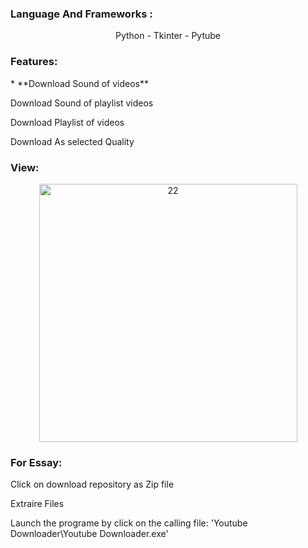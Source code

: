 <h3 align="left">Language And Frameworks :</h3>
<div align="center">
   <p align="center">Python - Tkinter - Pytube</p>
</div>
<h3 align="left">Features:</h3>
<div>
   * **Download Sound of videos**
   <p>Download Sound of playlist videos</p>
   <p>Download Playlist of videos</p>
   <p>Download As selected Quality</p>
</div>
<h3 align="left">View:</h3>
<div align="center">
   <p align="center"><img width="413" alt="22" src="https://user-images.githubusercontent.com/74218805/185805086-e42a9e52-87f2-42ae-9640-caba26f4a88d.PNG"></p>
</div>
<h3 align="left">For Essay:</h3>
<div>
   <p >Click on download repository as Zip file</p>
   <p >Extraire Files</p>
   <p >Launch the programe by click on the calling file: 'Youtube Downloader\Youtube Downloader.exe'</p>
</div>

